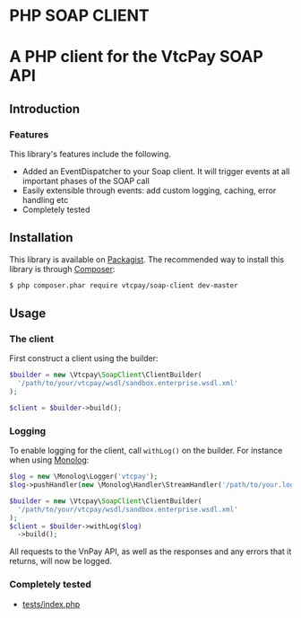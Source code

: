 # PHP SOAP CLIENT #

A PHP client for the VtcPay SOAP API
==============================================================

Introduction
------------

### Features ###

This library's features include the following.

* Added an EventDispatcher to your Soap client. It will trigger events at all important phases of the SOAP call
* Easily extensible through events: add custom logging, caching, error handling etc
* Completely tested

Installation
------------

This library is available on [Packagist](http://packagist.org/packages/vtcpay/soap-client). 
The recommended way to install this library is through [Composer](http://getcomposer.org):

```bash
$ php composer.phar require vtcpay/soap-client dev-master
```

Usage
-----

### The client ###

First construct a client using the builder:

```php
$builder = new \Vtcpay\SoapClient\ClientBuilder(
  '/path/to/your/vtcpay/wsdl/sandbox.enterprise.wsdl.xml'
);

$client = $builder->build();
```

### Logging ###

To enable logging for the client, call `withLog()` on the builder. For instance when using [Monolog](https://github.com/Seldaek/monolog):

```php
$log = new \Monolog\Logger('vtcpay');  
$log->pushHandler(new \Monolog\Handler\StreamHandler('/path/to/your.log'));

$builder = new \Vtcpay\SoapClient\ClientBuilder(
  '/path/to/your/vtcpay/wsdl/sandbox.enterprise.wsdl.xml'
);
$client = $builder->withLog($log)
  ->build();
```

All requests to the VnPay API, as well as the responses and any errors that it returns, will now be logged.

### Completely tested ###

* [tests/index.php](https://github.com/vtcpay/soap-client/blob/master/tests/index.php)